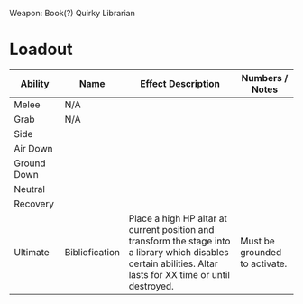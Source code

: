 Weapon: Book(?)
Quirky Librarian
# Loadout

| Ability     | Name           | Effect Description                                                                                                                                              | Numbers / Notes               |
| ----------- | -------------- | --------------------------------------------------------------------------------------------------------------------------------------------------------------- | ----------------------------- |
| Melee       | N/A            |                                                                                                                                                                 |                               |
| Grab        | N/A            |                                                                                                                                                                 |                               |
| Side        |                |                                                                                                                                                                 |                               |
| Air Down    |                |                                                                                                                                                                 |                               |
| Ground Down |                |                                                                                                                                                                 |                               |
| Neutral     |                |                                                                                                                                                                 |                               |
| Recovery    |                |                                                                                                                                                                 |                               |
| Ultimate    | Bibliofication | Place a high HP altar at current position and transform the stage into a library which disables certain abilities.  Altar lasts for XX time or until destroyed. | Must be grounded to activate. |

